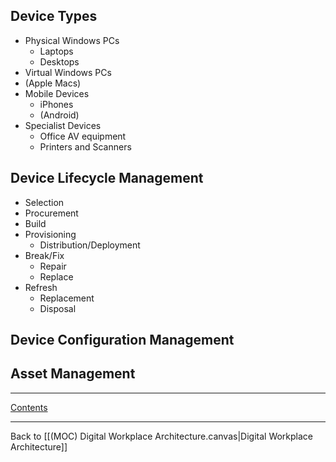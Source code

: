 
## Device Types

- Physical Windows PCs
	- Laptops
	- Desktops
- Virtual Windows PCs
- (Apple Macs)
- Mobile Devices
	- iPhones
	- (Android)
- Specialist Devices
	- Office AV equipment
	- Printers and Scanners

## Device Lifecycle Management

- Selection
- Procurement
- Build
- Provisioning
	- Distribution/Deployment
- Break/Fix
	- Repair
	- Replace
- Refresh
	- Replacement
	- Disposal

## Device Configuration Management



## Asset Management


---
[Contents](Contents.md)





---
Back to [[(MOC) Digital Workplace Architecture.canvas|Digital Workplace Architecture]]
